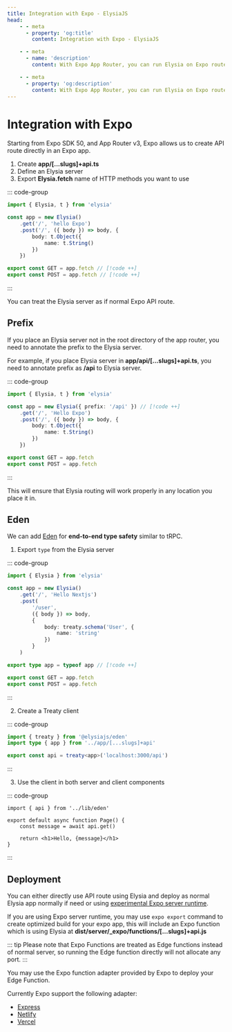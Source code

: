 ```yaml
---
title: Integration with Expo - ElysiaJS
head:
    - - meta
      - property: 'og:title'
        content: Integration with Expo - ElysiaJS

    - - meta
      - name: 'description'
        content: With Expo App Router, you can run Elysia on Expo route. Elysia will work normally as expected thanks to WinterCG compliance.

    - - meta
      - property: 'og:description'
        content: With Expo App Router, you can run Elysia on Expo route. Elysia will work normally as expected thanks to WinterCG compliance.
---
```


# Integration with Expo

Starting from Expo SDK 50, and App Router v3, Expo allows us to create API route directly in an Expo app.

1. Create **app/[...slugs]+api.ts**
2. Define an Elysia server
3. Export **Elysia.fetch** name of HTTP methods you want to use

::: code-group

```typescript [app/[...slugs]+api.ts]
import { Elysia, t } from 'elysia'

const app = new Elysia()
    .get('/', 'hello Expo')
    .post('/', ({ body }) => body, {
        body: t.Object({
            name: t.String()
        })
    })

export const GET = app.fetch // [!code ++]
export const POST = app.fetch // [!code ++]
```

:::

You can treat the Elysia server as if normal Expo API route.

## Prefix
If you place an Elysia server not in the root directory of the app router, you need to annotate the prefix to the Elysia server.

For example, if you place Elysia server in **app/api/[...slugs]+api.ts**, you need to annotate prefix as **/api** to Elysia server.

::: code-group

```typescript [app/api/[...slugs]+api.ts]
import { Elysia, t } from 'elysia'

const app = new Elysia({ prefix: '/api' }) // [!code ++]
    .get('/', 'Hello Expo')
    .post('/', ({ body }) => body, {
        body: t.Object({
            name: t.String()
        })
    })

export const GET = app.fetch
export const POST = app.fetch
```

:::

This will ensure that Elysia routing will work properly in any location you place it in.

## Eden

We can add [Eden](/eden/overview) for **end-to-end type safety** similar to tRPC.

1. Export `type` from the Elysia server

::: code-group

```typescript [app/[...slugs]+api.ts]
import { Elysia } from 'elysia'

const app = new Elysia()
	.get('/', 'Hello Nextjs')
	.post(
		'/user',
		({ body }) => body,
		{
			body: treaty.schema('User', {
				name: 'string'
			})
		}
	)

export type app = typeof app // [!code ++]

export const GET = app.fetch
export const POST = app.fetch
```

:::

2. Create a Treaty client

::: code-group

```typescript [lib/eden.ts]
import { treaty } from '@elysiajs/eden'
import type { app } from '../app/[...slugs]+api'

export const api = treaty<app>('localhost:3000/api')
```

:::

3. Use the client in both server and client components

::: code-group

```tsx [app/page.tsx]
import { api } from '../lib/eden'

export default async function Page() {
	const message = await api.get()

	return <h1>Hello, {message}</h1>
}
```

:::

## Deployment
You can either directly use API route using Elysia and deploy as normal Elysia app normally if need or using [experimental Expo server runtime](https://docs.expo.dev/router/reference/api-routes/#deployment).

If you are using Expo server runtime, you may use `expo export` command to create optimized build for your expo app, this will include an Expo function which is using Elysia at **dist/server/_expo/functions/[...slugs\]+api.js**

::: tip
Please note that Expo Functions are treated as Edge functions instead of normal server, so running the Edge function directly will not allocate any port.
:::

You may use the Expo function adapter provided by Expo to deploy your Edge Function.

Currently Expo support the following adapter:
- [Express](https://docs.expo.dev/router/reference/api-routes/#express)
- [Netlify](https://docs.expo.dev/router/reference/api-routes/#netlify)
- [Vercel](https://docs.expo.dev/router/reference/api-routes/#vercel)

